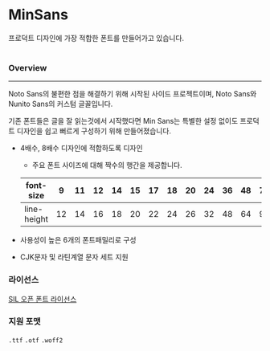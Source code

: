 # MinSans

프로덕트 디자인에 가장 적합한 폰트를 만들어가고 있습니다.<br><br>

### Overview

---

Noto Sans의 불편한 점을 해결하기 위해 시작된 사이드 프로젝트이며, Noto Sans와 Nunito Sans의 커스텀 글꼴입니다.

기존 폰트들은 글을 잘 읽는것에서 시작했다면 Min Sans는 특별한 설정 없이도 프로덕트 디자인을 쉽고 뻐르게 구성하기 위해 만들어졌습니다.

- 4배수, 8배수 디자인에 적합하도록 디자인
    - 주요 폰트 사이즈에 대해 짝수의 행간을 제공합니다.
    
    | font-size | 9 | 11 | 12 | 14 | 15 | 17 | 18 | 20 | 24 | 36 | 48 | 72 | 96 |
    | --- | --- | --- | --- | --- | --- | --- | --- | --- | --- | --- | --- | --- | --- |
    | line-height | 12 | 14 | 16 | 18 | 20 | 22 | 24 | 26 | 32 | 48 | 64 | 96 | 128 |
- 사용성이 높은 6개의 폰트패밀리로 구성
- CJK문자 및 라틴계열 문자 세트 지원



### 라이선스

[SIL 오픈 폰트 라이선스](https://scripts.sil.org/cms/scripts/page.php?site_id=nrsi&id=OFL)

### 지원 포맷

`.ttf` `.otf` `.woff2`
